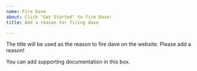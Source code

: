 ```yaml
---
name: Fire Dave
about: Click "Get Started" to fire Dave!
title: Add a reason for firing dave

---
```


The title will be used as the reason to fire dave on the website.
Please add a reason!

You can add supporting documentation in this box.
